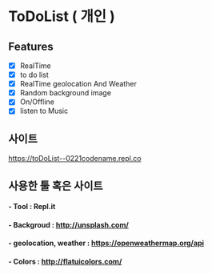 # ToDoList ( 개인 )

## Features

- [x] RealTime
- [x] to do list
- [x] RealTime geolocation And Weather
- [x] Random background image
- [x] On/Offline 
- [x] listen to Music

## 사이트
https://toDoList--0221codename.repl.co

## 사용한 툴 혹은 사이트

#### - Tool : Repl.it
#### - Backgroud : http://unsplash.com/
#### - geolocation, weather : https://openweathermap.org/api
#### - Colors : http://flatuicolors.com/
